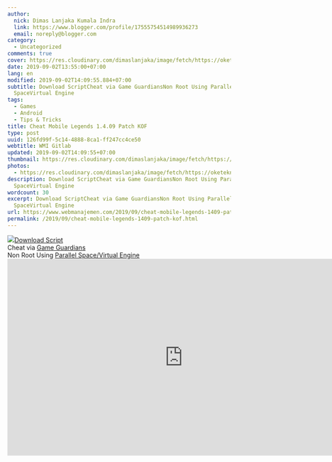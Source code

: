 ```yaml
---
author:
  nick: Dimas Lanjaka Kumala Indra
  link: https://www.blogger.com/profile/17555754514989936273
  email: noreply@blogger.com
category:
  - Uncategorized
comments: true
cover: https://res.cloudinary.com/dimaslanjaka/image/fetch/https://oketekno.com/wp-content/uploads/2019/04/Granger-Mobile-Legends-1068x534.jpg
date: 2019-09-02T13:55:00+07:00
lang: en
modified: 2019-09-02T14:09:55.884+07:00
subtitle: Download ScriptCheat via Game GuardiansNon Root Using Parallel
  SpaceVirtual Engine
tags:
  - Games
  - Android
  - Tips & Tricks
title: Cheat Mobile Legends 1.4.09 Patch KOF
type: post
uuid: 126fd99f-5c14-4888-8ca1-ff247cc4ce50
webtitle: WMI Gitlab
updated: 2019-09-02T14:09:55+07:00
thumbnail: https://res.cloudinary.com/dimaslanjaka/image/fetch/https://oketekno.com/wp-content/uploads/2019/04/Granger-Mobile-Legends-1068x534.jpg
photos:
  - https://res.cloudinary.com/dimaslanjaka/image/fetch/https://oketekno.com/wp-content/uploads/2019/04/Granger-Mobile-Legends-1068x534.jpg
description: Download ScriptCheat via Game GuardiansNon Root Using Parallel
  SpaceVirtual Engine
wordcount: 30
excerpt: Download ScriptCheat via Game GuardiansNon Root Using Parallel
  SpaceVirtual Engine
url: https://www.webmanajemen.com/2019/09/cheat-mobile-legends-1409-patch-kof.html
permalink: /2019/09/cheat-mobile-legends-1409-patch-kof.html
---
```


<div dir="ltr" style="text-align: left;" trbidi="on"><a href="https://res.cloudinary.com/dimaslanjaka/image/fetch/https://oketekno.com/wp-content/uploads/2019/04/Granger-Mobile-Legends-1068x534.jpg" imageanchor="1" rel="noopener noreferer nofollow"><img border="0" src="https://res.cloudinary.com/dimaslanjaka/image/fetch/https://oketekno.com/wp-content/uploads/2019/04/Granger-Mobile-Legends-1068x534.jpg" data-original-width="800" data-original-height="400"></a><a href="http://www.mediafire.com/file/17nfx94ljgj347c/Maphack_1.4.09_rundog17_.lua/file" rel="noopener noreferer nofollow">Download Script</a><br>Cheat via <a href="https://gameguardian.net/download" rel="noopener noreferer nofollow">Game Guardians</a><br>Non Root Using <a href="https://parallel-space.id.uptodown.com/android/download" rel="noopener noreferer nofollow">Parallel Space/Virtual Engine</a></div> <iframe frameborder="0" scrolling="no" marginheight="0" marginwidth="0" width="788.54" height="443" type="text/html" src="https://www.youtube.com/embed/R_xrWgfkxUg?autoplay=1&amp;fs=1&amp;iv_load_policy=3&amp;showinfo=0&amp;rel=0&amp;cc_load_policy=0&amp;start=0&amp;end=0&amp;origin=https://youtubeembedcode.com"><div><small><a href="https://youtubeembedcode.com/en">youtubeembedcode en</a></small></div><div><small><a href="http://add-link-exchange.com">visit this link</a></small></div><div><small><a href="https://youtubeembedcode.com/nl/">youtubeembedcode nl</a></small></div><div><small><a href="http://add-link-exchange.com">add-link-exchange</a></small></div></iframe>